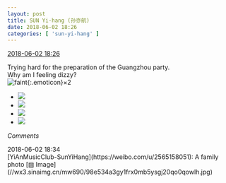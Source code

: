 ```yaml
---
layout: post
title: SUN Yi-hang (孙亦航)
date: 2018-06-02 18:26
categories: [ 'sun-yi-hang' ]
---
```


<div class="weibo-info">
  <a href="https://weibo.com/2565158051/GjwsM7unm">2018-06-02 18:26</a>
</div>

Trying hard for the preparation of the Guangzhou party.  
Why am I feeling dizzy?  
![faint](https://img.t.sinajs.cn/t4/appstyle/expression/ext/normal/07/2018new_yun_org.png){:.emoticon}×2

<!-- more -->

<ul class="weibo-pic-list-2">
  <li class="weibo-pic">
    <a href="https://wx2.sinaimg.cn/mw690/98e534a3gy1frx097gdd4j21o00miqfr.jpg"><img src="https://wx2.sinaimg.cn/thumb150/98e534a3gy1frx097gdd4j21o00miqfr.jpg"/></a>
  </li>
  <li class="weibo-pic">
    <a href="https://wx2.sinaimg.cn/mw690/98e534a3gy1frx09a5p5vj22c0340kay.jpg"><img src="https://wx2.sinaimg.cn/thumb150/98e534a3gy1frx09a5p5vj22c0340kay.jpg"/></a>
  </li>
  <li class="weibo-pic">
    <a href="https://wx1.sinaimg.cn/mw690/98e534a3gy1frx094p8tyj22c0340hdt.jpg"><img src="https://wx1.sinaimg.cn/thumb150/98e534a3gy1frx094p8tyj22c0340hdt.jpg"/></a>
  </li>
  <li class="weibo-pic">
    <a href="https://wx2.sinaimg.cn/mw690/98e534a3gy1frx09exxjjj22c0340e81.jpg"><img src="https://wx2.sinaimg.cn/thumb150/98e534a3gy1frx09exxjjj22c0340e81.jpg"/></a>
  </li>
</ul>

*Comments*

<div class="weibo-info">2018-06-02 18:34</div>
[YiAnMusicClub-SunYiHang](https://weibo.com/u/2565158051): A family photo [▨ Image](//wx3.sinaimg.cn/mw690/98e534a3gy1frx0mb5ysgj20qo0qowlh.jpg)
